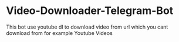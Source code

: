 # Video-Downloader-Telegram-Bot
This bot use youtube dl to download video from url which you cant download from for example Youtube Videos
